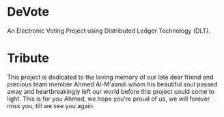 # DeVote
An Electronic Voting Project using Distributed Ledger Technology (DLT).

# Tribute
This project is dedicated to the loving memory of our late dear friend and precious team member Ahmed Al-M'aandi whom his beautiful soul passed away and heartbreakingly left our world before this project could come to light. This is for you Ahmed, we hope you're proud of us, we will forever miss you, till we see you again.
